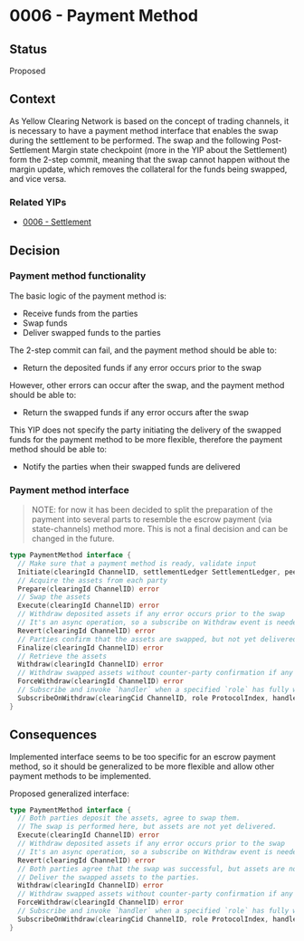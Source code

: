# 0006 - Payment Method

## Status

Proposed

## Context

As Yellow Clearing Network is based on the concept of trading channels, it is necessary to have a payment method interface that enables the swap during the settlement to be performed.
The swap and the following Post-Settlement Margin state checkpoint (more in the YIP about the Settlement) form the 2-step commit, meaning that the swap cannot happen without the margin update, which removes the collateral for the funds being swapped, and vice versa.

### Related YIPs

- [0006 - Settlement](./YIP-0006-settlement.md)

## Decision

### Payment method functionality

The basic logic of the payment method is:

- Receive funds from the parties
- Swap funds
- Deliver swapped funds to the parties

The 2-step commit can fail, and the payment method should be able to:

- Return the deposited funds if any error occurs prior to the swap

However, other errors can occur after the swap, and the payment method should be able to:

- Return the swapped funds if any error occurs after the swap

This YIP does not specify the party initiating the delivery of the swapped funds for the payment method to be more flexible, therefore the payment method should be able to:

- Notify the parties when their swapped funds are delivered

### Payment method interface

> NOTE: for now it has been decided to split the preparation of the payment into several parts to resemble the escrow payment (via state-channels) method more. This is not a final decision and can be changed in the future.

```go
type PaymentMethod interface {
  // Make sure that a payment method is ready, validate input
  Initiate(clearingId ChannelID, settlementLedger SettlementLedger, peer Peer) error
  // Acquire the assets from each party
  Prepare(clearingId ChannelID) error
  // Swap the assets
  Execute(clearingId ChannelID) error
  // Withdraw deposited assets if any error occurs prior to the swap
  // It's an async operation, so a subscribe on Withdraw event is needed.
  Revert(clearingId ChannelID) error
  // Parties confirm that the assets are swapped, but not yet delivered
  Finalize(clearingId ChannelID) error
  // Retrieve the assets
  Withdraw(clearingId ChannelID) error
  // Withdraw swapped assets without counter-party confirmation if any error occurs after the swap
  ForceWithdraw(clearingId ChannelID) error
  // Subscribe and invoke `handler` when a specified `role` has fully withdrawn the funds from the Payment
  SubscribeOnWithdraw(clearingCid ChannelID, role ProtocolIndex, handler func() error) error
}
```

## Consequences

Implemented interface seems to be too specific for an escrow payment method, so it should be generalized to be more flexible and allow other payment methods to be implemented.

Proposed generalized interface:

```go
type PaymentMethod interface {
  // Both parties deposit the assets, agree to swap them.
  // The swap is performed here, but assets are not yet delivered.
  Execute(clearingId ChannelID) error
  // Withdraw deposited assets if any error occurs prior to the swap
  // It's an async operation, so a subscribe on Withdraw event is needed.
  Revert(clearingId ChannelID) error
  // Both parties agree that the swap was successful, but assets are not yet delivered.
  // Deliver the swapped assets to the parties.
  Withdraw(clearingId ChannelID) error
  // Withdraw swapped assets without counter-party confirmation if any error occurs after the swap
  ForceWithdraw(clearingId ChannelID) error
  // Subscribe and invoke `handler` when a specified `role` has fully withdrawn the funds from the Payment
  SubscribeOnWithdraw(clearingCid ChannelID, role ProtocolIndex, handler func() error) error
}
```
